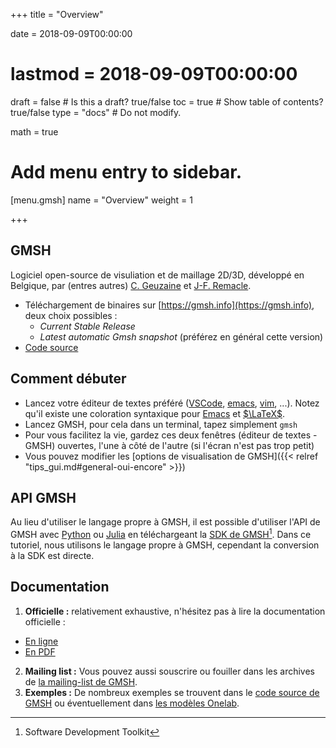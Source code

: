+++
title = "Overview"

date = 2018-09-09T00:00:00
# lastmod = 2018-09-09T00:00:00

draft = false  # Is this a draft? true/false
toc = true  # Show table of contents? true/false
type = "docs"  # Do not modify.

math = true

# Add menu entry to sidebar.
[menu.gmsh]
  name = "Overview"
  weight = 1

+++

## GMSH

Logiciel open-source de visuliation et de maillage 2D/3D, développé en Belgique, par (entres autres) [C. Geuzaine](https://geuz.org) et [J-F. Remacle](https://perso.uclouvain.be/jean-francois.remacle/).

- Téléchargement de binaires sur [https://gmsh.info](https://gmsh.info), deux choix possibles :
  - *Current Stable Release*
  - *Latest automatic Gmsh snapshot* (préférez en général cette version)
- [Code source](https://gitlab.onelab.info/gmsh/gmsh)

## Comment débuter

- Lancez votre éditeur de textes préféré ([VSCode](https://code.visualstudio.com/), [emacs](https://www.gnu.org/software/emacs/), [vim](https://www.vim.org/), ...). Notez qu'il existe une coloration syntaxique pour [Emacs](https://github.com/Bertbk/emacs-mode) et [$\LaTeX$](https://github.com/Bertbk/latex_gmsh).
- Lancez GMSH, pour cela dans un terminal, tapez simplement `gmsh`
- Pour vous facilitez la vie, gardez ces deux fenêtres (éditeur de textes - GMSH) ouvertes, l'une à côté de l'autre (si l'écran n'est pas trop petit)
- Vous pouvez modifier les [options de visualisation de GMSH]({{< relref "tips_gui.md#general-oui-encore" >}})

## API GMSH

Au lieu d'utiliser le langage propre à GMSH, il est possible d'utiliser l'API de GMSH avec [Python](https://www.python.org/) ou [Julia](https://julialang.org/) en téléchargeant la [SDK de GMSH](http://gmsh.info/)[^1]. Dans ce tutoriel, nous utilisons le langage propre à GMSH, cependant la conversion à la SDK est directe.

[^1]: Software Development Toolkit

## Documentation

1. **Officielle :** relativement exhaustive, n'hésitez pas à lire la documentation officielle :
  - [En ligne](http://gmsh.info/doc/texinfo/gmsh.html)
  - [En PDF](http://gmsh.info/doc/texinfo/gmsh.pdf)
2. **Mailing list :** Vous pouvez aussi souscrire ou fouiller dans les archives de [la mailing-list de GMSH](http://www.geuz.org/mailman/listinfo/gmsh).
3. **Exemples :** De nombreux exemples se trouvent dans le [code source de GMSH](https://gitlab.onelab.info/gmsh/gmsh/tree/master/demos) ou éventuellement dans [les modèles Onelab](https://gitlab.onelab.info/doc/models).
